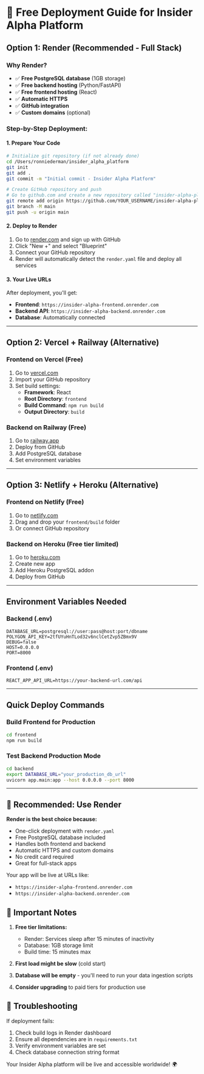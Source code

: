 # 🚀 Free Deployment Guide for Insider Alpha Platform

## Option 1: Render (Recommended - Full Stack)

### Why Render?
- ✅ **Free PostgreSQL database** (1GB storage)
- ✅ **Free backend hosting** (Python/FastAPI)
- ✅ **Free frontend hosting** (React)
- ✅ **Automatic HTTPS**
- ✅ **GitHub integration**
- ✅ **Custom domains** (optional)

### Step-by-Step Deployment:

#### 1. Prepare Your Code
```bash
# Initialize git repository (if not already done)
cd /Users/ronniederman/insider_alpha_platform
git init
git add .
git commit -m "Initial commit - Insider Alpha Platform"

# Create GitHub repository and push
# Go to github.com and create a new repository called "insider-alpha-platform"
git remote add origin https://github.com/YOUR_USERNAME/insider-alpha-platform.git
git branch -M main
git push -u origin main
```

#### 2. Deploy to Render
1. Go to [render.com](https://render.com) and sign up with GitHub
2. Click "New +" and select "Blueprint"
3. Connect your GitHub repository
4. Render will automatically detect the `render.yaml` file and deploy all services

#### 3. Your Live URLs
After deployment, you'll get:
- **Frontend**: `https://insider-alpha-frontend.onrender.com`
- **Backend API**: `https://insider-alpha-backend.onrender.com`
- **Database**: Automatically connected

---

## Option 2: Vercel + Railway (Alternative)

### Frontend on Vercel (Free)
1. Go to [vercel.com](https://vercel.com)
2. Import your GitHub repository
3. Set build settings:
   - **Framework**: React
   - **Root Directory**: `frontend`
   - **Build Command**: `npm run build`
   - **Output Directory**: `build`

### Backend on Railway (Free)
1. Go to [railway.app](https://railway.app)
2. Deploy from GitHub
3. Add PostgreSQL database
4. Set environment variables

---

## Option 3: Netlify + Heroku (Alternative)

### Frontend on Netlify (Free)
1. Go to [netlify.com](https://netlify.com)
2. Drag and drop your `frontend/build` folder
3. Or connect GitHub repository

### Backend on Heroku (Free tier limited)
1. Go to [heroku.com](https://heroku.com)
2. Create new app
3. Add Heroku PostgreSQL addon
4. Deploy from GitHub

---

## Environment Variables Needed

### Backend (.env)
```
DATABASE_URL=postgresql://user:pass@host:port/dbname
POLYGON_API_KEY=2tfUYuHnTLod32v6nclCetZvp5ZBmx9V
DEBUG=false
HOST=0.0.0.0
PORT=8000
```

### Frontend (.env)
```
REACT_APP_API_URL=https://your-backend-url.com/api
```

---

## Quick Deploy Commands

### Build Frontend for Production
```bash
cd frontend
npm run build
```

### Test Backend Production Mode
```bash
cd backend
export DATABASE_URL="your_production_db_url"
uvicorn app.main:app --host 0.0.0.0 --port 8000
```

---

## 🎯 Recommended: Use Render

**Render is the best choice because:**
- One-click deployment with `render.yaml`
- Free PostgreSQL database included
- Handles both frontend and backend
- Automatic HTTPS and custom domains
- No credit card required
- Great for full-stack apps

Your app will be live at URLs like:
- `https://insider-alpha-frontend.onrender.com`
- `https://insider-alpha-backend.onrender.com`

## 🚨 Important Notes

1. **Free tier limitations:**
   - Render: Services sleep after 15 minutes of inactivity
   - Database: 1GB storage limit
   - Build time: 15 minutes max

2. **First load might be slow** (cold start)
3. **Database will be empty** - you'll need to run your data ingestion scripts
4. **Consider upgrading** to paid tiers for production use

## 🔧 Troubleshooting

If deployment fails:
1. Check build logs in Render dashboard
2. Ensure all dependencies are in `requirements.txt`
3. Verify environment variables are set
4. Check database connection string format

Your Insider Alpha platform will be live and accessible worldwide! 🌍
